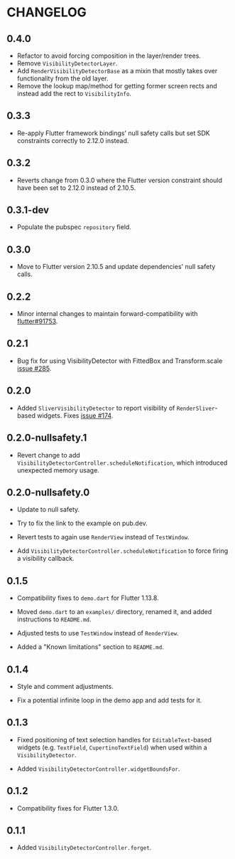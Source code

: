 # CHANGELOG

## 0.4.0

* Refactor to avoid forcing composition in the layer/render trees.
* Remove `VisibilityDetectorLayer`.
* Add `RenderVisibilityDetectorBase` as a mixin that mostly takes over
  functionality from the old layer.
* Remove the lookup map/method for getting former screen rects and instead add
  the rect to `VisibilityInfo`.

## 0.3.3

* Re-apply Flutter framework bindings' null safety calls but set SDK
  constraints correctly to 2.12.0 instead.

## 0.3.2

* Reverts change from 0.3.0 where the Flutter version constraint should have
  been set to 2.12.0 instead of 2.10.5.

## 0.3.1-dev

* Populate the pubspec `repository` field.

## 0.3.0

* Move to Flutter version 2.10.5 and update dependencies' null safety calls.

## 0.2.2

* Minor internal changes to maintain forward-compatibility with [flutter#91753](https://github.com/flutter/flutter/pull/91753).

## 0.2.1

* Bug fix for using VisibilityDetector with FittedBox and Transform.scale [issue #285](https://github.com/google/flutter.widgets/issues/285).

## 0.2.0

* Added `SliverVisibilityDetector` to report visibility of `RenderSliver`-based
  widgets.  Fixes [issue #174](https://github.com/google/flutter.widgets/issues/174).

## 0.2.0-nullsafety.1

* Revert change to add `VisibilityDetectorController.scheduleNotification`,
  which introduced unexpected memory usage.

## 0.2.0-nullsafety.0

* Update to null safety.

* Try to fix the link to the example on pub.dev.

* Revert tests to again use `RenderView` instead of `TestWindow`.

* Add `VisibilityDetectorController.scheduleNotification` to force firing a
  visibility callback.

## 0.1.5

* Compatibility fixes to `demo.dart` for Flutter 1.13.8.

* Moved `demo.dart` to an `examples/` directory, renamed it, and added
  instructions to `README.md`.

* Adjusted tests to use `TestWindow` instead of `RenderView`.

* Added a "Known limitations" section to `README.md`.

## 0.1.4

* Style and comment adjustments.

* Fix a potential infinite loop in the demo app and add tests for it.

## 0.1.3

* Fixed positioning of text selection handles for `EditableText`-based
  widgets (e.g. `TextField`, `CupertinoTextField`) when used within a
  `VisibilityDetector`.

* Added `VisibilityDetectorController.widgetBoundsFor`.

## 0.1.2

* Compatibility fixes for Flutter 1.3.0.

## 0.1.1

* Added `VisibilityDetectorController.forget`.
